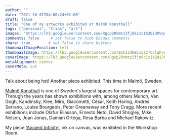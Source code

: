 ```yaml
---
author: ""
date: "2021-10-01T04:00:24+02:00"
draft: false
title: "One of my artworks exhibited at Malmö Konsthall"
tags: ["personal", "trips", "art"]
images: "https://lh3.googleusercontent.com/Rgcp2RVmtzZfj06c1cIX2Di30Vqd6SY0RmwhDnDhbvWMEmzjeZ-_4J2HqCYA6oCriZiFBUPEjekqZZaGAqYrGmooPC0Sv3qN27HjdVIJUEOKdxV4KALtDNSCr2YNTmXB10e21gqORK0=w1920-h1080"
comments: false     # set false to hide Disqus comments
share: true        # set false to share buttons
thumbnailImagePosition: left
thumbnailImage: https://lh3.googleusercontent.com/B5hIzdNBciqs2TOclqPvATixIgHCCuZdoCojhLq2w5uzuCcl7mzcqMeyYThxbu5xc2psu6dZQlrqNNdzrZUbB86lHMCDyUcV-mvhFdNertBE4HCogtxcgMyedQqBkZFp4I_Ng7_2Gz4=w1920-h1080
coverImage: https://lh3.googleusercontent.com/Rgcp2RVmtzZfj06c1cIX2Di30Vqd6SY0RmwhDnDhbvWMEmzjeZ-_4J2HqCYA6oCriZiFBUPEjekqZZaGAqYrGmooPC0Sv3qN27HjdVIJUEOKdxV4KALtDNSCr2YNTmXB10e21gqORK0=w1920-h1080
metaAlignment: center
coverMeta: out
---
```


Talk about being hot! Another piece exhibited. This time in Malmö, Sweden.

<!--more-->

[Malmö Konsthall](https://www.konsthall.malmo.se/en/om-malmo-konsthall/) is one of Sweden's largest spaces for contemporary art. Through the years has shown exhibitions with, among others Munch, Van Gogh, Kandinsky, Klee, Miró, Giacometti, César, Keith Haring, Andres Serrano, Louise Bourgeois, Peter Greenaway and Tony Cragg. More recent exhibitions include Olafur Eliasson, Ernesto Neto, David Shrigley, Mike Nelson, Joan Jonas, Damian Ortega, Rosa Barba and Michael Rakowitz.

My piece ['Ancient Infinity'](https://photos.app.goo.gl/bLwV6wvqReKUYFTy9), ink on canvas, was exhibited in the Workshop Room.
